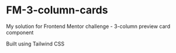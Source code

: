 # FM-3-column-cards
My solution for Frontend Mentor challenge - 3-column preview card component

Built using Tailwind CSS
